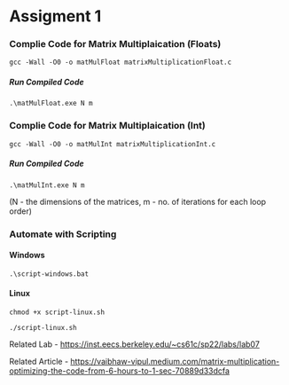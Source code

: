 # Assigment 1

### Complie Code for Matrix Multiplaication (Floats)
```gcc -Wall -O0 -o matMulFloat matrixMultiplicationFloat.c```

##### Run Compiled Code
```.\matMulFloat.exe N m``` 

### Complie Code for Matrix Multiplaication (Int)
```gcc -Wall -O0 -o matMulInt matrixMultiplicationInt.c```

##### Run Compiled Code
```.\matMulInt.exe N m```

(N - the dimensions of the matrices, m - no. of iterations for each loop order)

### Automate with Scripting
#### Windows
```.\script-windows.bat```

#### Linux
```chmod +x script-linux.sh```

```./script-linux.sh```


Related Lab - https://inst.eecs.berkeley.edu/~cs61c/sp22/labs/lab07

Related Article - https://vaibhaw-vipul.medium.com/matrix-multiplication-optimizing-the-code-from-6-hours-to-1-sec-70889d33dcfa
